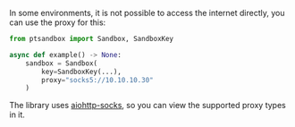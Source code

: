 In some environments, it is not possible to access the internet directly, you can use the proxy for this:

```py title="Code example" hl_lines="6"
from ptsandbox import Sandbox, SandboxKey

async def example() -> None:
    sandbox = Sandbox(
        key=SandboxKey(...),
        proxy="socks5://10.10.10.30"
    )
```

The library uses [aiohttp-socks](https://github.com/romis2012/aiohttp-socks), so you can view the supported proxy types in it.
